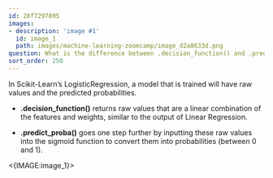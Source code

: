 ```yaml
---
id: 28f7297895
images:
- description: 'image #1'
  id: image_1
  path: images/machine-learning-zoomcamp/image_d2a8633d.png
question: What is the difference between .decision_function() and .predict_proba()?
sort_order: 250
---
```


In Scikit-Learn’s LogisticRegression, a model that is trained will have raw values and the predicted probabilities.

- **.decision_function()** returns raw values that are a linear combination of the features and weights, similar to the output of Linear Regression.

- **.predict_proba()** goes one step further by inputting these raw values into the sigmoid function to convert them into probabilities (between 0 and 1).

<{IMAGE:image_1}>